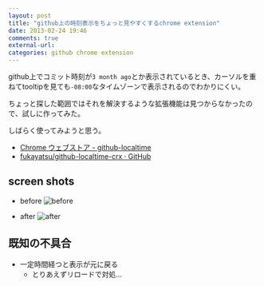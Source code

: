 ```yaml
---
layout: post
title: "github上の時刻表示をちょっと見やすくするchrome extension"
date: 2013-02-24 19:46
comments: true
external-url:
categories: github chrome extension
---
```


github上でコミット時刻が`3 month ago`とか表示されているとき、カーソルを重ねてtooltipを見ても`-08:00`なタイムゾーンで表示されるのでわかりにくい。

ちょっと探した範囲ではそれを解決するような拡張機能は見つからなかったので、試しに作ってみた。

しばらく使ってみようと思う。

-  [Chrome ウェブストア - github-localtime](https://chrome.google.com/webstore/detail/github-localtime/nnicjaooimionienobllhkaohdjohfhm)
-  [fukayatsu/github-localtime-crx · GitHub](https://github.com/fukayatsu/github-localtime-crx)

## screen shots

- before
![before](https://raw.github.com/fukayatsu/github-localtime-crx/master/screen_shots/before.png)


- after
![after](https://raw.github.com/fukayatsu/github-localtime-crx/master/screen_shots/after.png)

## 既知の不具合

- 一定時間経つと表示が元に戻る
    - とりあえずリロードで対処...